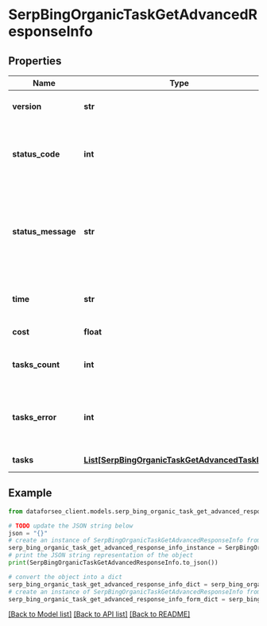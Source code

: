 # SerpBingOrganicTaskGetAdvancedResponseInfo


## Properties

Name | Type | Description | Notes
------------ | ------------- | ------------- | -------------
**version** | **str** | the current version of the API | [optional] 
**status_code** | **int** | general status code you can find the full list of the response codes here | [optional] 
**status_message** | **str** | general informational message you can find the full list of general informational messages here | [optional] 
**time** | **str** | total execution time, seconds | [optional] 
**cost** | **float** | total tasks cost, USD | [optional] 
**tasks_count** | **int** | the number of tasks in the tasks array | [optional] 
**tasks_error** | **int** | the number of tasks in the tasks array returned with an error | [optional] 
**tasks** | [**List[SerpBingOrganicTaskGetAdvancedTaskInfo]**](SerpBingOrganicTaskGetAdvancedTaskInfo.md) | array of tasks | [optional] 

## Example

```python
from dataforseo_client.models.serp_bing_organic_task_get_advanced_response_info import SerpBingOrganicTaskGetAdvancedResponseInfo

# TODO update the JSON string below
json = "{}"
# create an instance of SerpBingOrganicTaskGetAdvancedResponseInfo from a JSON string
serp_bing_organic_task_get_advanced_response_info_instance = SerpBingOrganicTaskGetAdvancedResponseInfo.from_json(json)
# print the JSON string representation of the object
print(SerpBingOrganicTaskGetAdvancedResponseInfo.to_json())

# convert the object into a dict
serp_bing_organic_task_get_advanced_response_info_dict = serp_bing_organic_task_get_advanced_response_info_instance.to_dict()
# create an instance of SerpBingOrganicTaskGetAdvancedResponseInfo from a dict
serp_bing_organic_task_get_advanced_response_info_form_dict = serp_bing_organic_task_get_advanced_response_info.from_dict(serp_bing_organic_task_get_advanced_response_info_dict)
```
[[Back to Model list]](../README.md#documentation-for-models) [[Back to API list]](../README.md#documentation-for-api-endpoints) [[Back to README]](../README.md)


